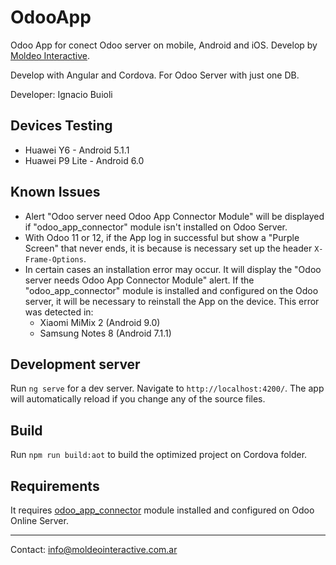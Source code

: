 # OdooApp

Odoo App for conect Odoo server on mobile, Android and iOS. Develop by [Moldeo Interactive](https://www.moldeointeractive.com.ar).

Develop with Angular and Cordova. For Odoo Server with just one DB.

Developer: Ignacio Buioli

## Devices Testing

* Huawei Y6 - Android 5.1.1
* Huawei P9 Lite - Android 6.0

## Known Issues

* Alert "Odoo server need Odoo App Connector Module" will be displayed if "odoo_app_connector" module isn't installed on Odoo Server.
* With Odoo 11 or 12, if the App log in successful but show a "Purple Screen" that never ends, it is because is necessary set up the header `X-Frame-Options`. 
* In certain cases an installation error may occur. It will display the "Odoo server needs Odoo App Connector Module" alert. If the "odoo_app_connector" module is installed and configured on the Odoo server, it will be necessary to reinstall the App on the device. This error was detected in: 
  * Xiaomi MiMix 2 (Android 9.0)
  * Samsung Notes 8 (Android 7.1.1)

## Development server

Run `ng serve` for a dev server. Navigate to `http://localhost:4200/`. The app will automatically reload if you change any of the source files.

## Build

Run `npm run build:aot` to build the optimized project on Cordova folder.

## Requirements

It requires [odoo_app_connector](https://github.com/ctmil/odoo_app_connector) module installed and configured on Odoo Online Server.

---

Contact: info@moldeointeractive.com.ar
